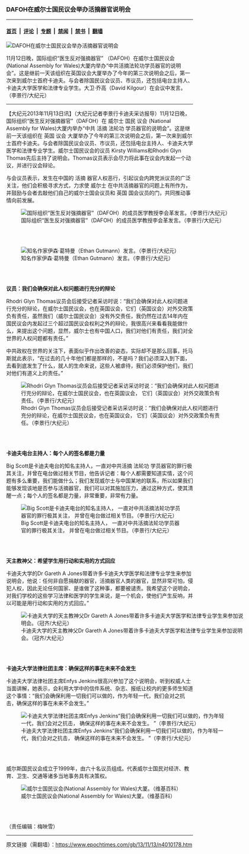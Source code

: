 ### DAFOH在威尔士国民议会举办活摘器官说明会

---

#### [首页](../../../..?n4010178) &nbsp;|&nbsp; [评论](../../../../../epoch-comment?n4010178) &nbsp;|&nbsp; [专题](../../../../../epoch-special?n4010178) &nbsp;|&nbsp; [禁闻](../../../../../epoch-news?n4010178) &nbsp;|&nbsp; [禁书](../../../../../books?n4010178) &nbsp;|&nbsp; [翻墙](https://github.com/gfw-breaker/nogfw/blob/master/README.md?n4010178)


<div><img alt="DAFOH在威尔士国民议会举办活摘器官说明会" class="attachment-djy_600_400 size-djy_600_400 wp-post-image" src="https://i.epochtimes.com/assets/uploads/2013/11/1311130716142305-600x400.jpg"/>
<div class="caption">
 <p>
  11月12日晚，国际组织“医生反对强摘器官” （DAFOH）在威尔士国民议会(National Assembly for Wales)大厦内举办“中共活摘法轮功学员器官的说明会”。这是继前一天该组织在英国议会大厦举办了今年的第三次说明会之后，第一次来到威尔士首府卡迪夫。与会者除国民议会议员、市议员，还包括电台主持人、卡迪夫大学医学和法律专业学生。大卫‧乔高（David Kilgour）在会议中发言。（李景行/大纪元）
 </p>
</div></div><hr/><div class="post_content" id="artbody" itemprop="articleBody">
 <!-- article content begin -->
 <p>
  【大纪元2013年11月13日讯】（大纪元记者李景行卡迪夫采访报导）11月12日晚，国际组织“医生反对强摘器官”（DAFOH）在
  <ok href="https://www.epochtimes.com/gb/tag/%E5%A8%81%E5%B0%94%E5%A3%AB.html">
   威尔士
  </ok>
  国民
  <ok href="https://www.epochtimes.com/gb/tag/%E8%AE%AE%E4%BC%9A.html">
   议会
  </ok>
  (National Assembly for Wales)大厦内举办“中共
  <ok href="https://www.epochtimes.com/gb/tag/%E6%B4%BB%E6%91%98.html">
   活摘
  </ok>
  <ok href="https://www.epochtimes.com/gb/tag/%E6%B3%95%E8%BD%AE%E5%8A%9F.html">
   法轮功
  </ok>
  学员器官的说明会”。这是继前一天该组织在
  <ok href="https://www.epochtimes.com/gb/tag/%E8%8B%B1%E5%9B%BD.html">
   英国
  </ok>
  <ok href="https://www.epochtimes.com/gb/tag/%E8%AE%AE%E4%BC%9A.html">
   议会
  </ok>
  大厦举办了今年的第三次说明会之后，第一次来到威尔士首府卡迪夫。与会者除国民议会议员、市议员，还包括电台主持人、卡迪夫大学医学和法律专业学生。威尔士国民议会的议员 Kirsty Williams和Rhodri Glyn Thomas先后主持了说明会。Thomas议员表示会尽力将此事在议会内发起一个动议，并进行议会辩论。
 </p>
 <p>
  与会议员表示，发生在中国的
  <ok href="https://www.epochtimes.com/gb/tag/%E6%B4%BB%E6%91%98.html">
   活摘
  </ok>
  器官人权恶行，引起议会内跨党派议员的广泛关注，他们会积极寻求方式，力求使
  <ok href="https://www.epochtimes.com/gb/tag/%E5%A8%81%E5%B0%94%E5%A3%AB.html">
   威尔士
  </ok>
  在中共活摘器官的问题上有所作为，并鼓励与会者去敲他们自己的威尔士国会议员和
  <ok href="https://www.epochtimes.com/gb/tag/%E8%8B%B1%E5%9B%BD.html">
   英国
  </ok>
  国会议员的门，共同推动事情向前发展。
 </p>
 <figure aria-describedby="caption-attachment-5664316" class="wp-caption aligncenter" id="attachment_5664316" style="width: 600px">
  <ok href=" https://i.epochtimes.com/assets/uploads/2013/11/1311130716022305-600x367.jpg" rel="noreferrer noopener" target="_blank">
   <img alt="国际组织“医生反对强摘器官”（DAFOH）的成员医学教授李会革发言。（李景行/大纪元）" class="size-large wp-image-5664316" src="https://i.epochtimes.com/assets/uploads/2013/11/1311130716022305-600x367.jpg" title="国际组织“医生反对强摘器官”（DAFOH）的成员医学教授李会革发言。（李景行/大纪元）"/>
  </ok>
  <br/><figcaption class="wp-caption-text" id="caption-attachment-5664316">
   国际组织“医生反对强摘器官”（DAFOH）的成员医学教授李会革发言。（李景行/大纪元）
  </figcaption><br/>
 </figure><br/>
 <figure aria-describedby="caption-attachment-5664322" class="wp-caption aligncenter" id="attachment_5664322" style="width: 600px">
  <ok href=" https://i.epochtimes.com/assets/uploads/2013/11/1311130716562305-600x400.jpg" rel="noreferrer noopener" target="_blank">
   <img alt="知名作家伊森‧葛特曼（Ethan Gutmann）发言。（李景行/大纪元）" class="size-large wp-image-5664322" src="https://i.epochtimes.com/assets/uploads/2013/11/1311130716562305-600x400.jpg" title="知名作家伊森‧葛特曼（Ethan Gutmann）发言。（李景行/大纪元）"/>
  </ok>
  <br/><figcaption class="wp-caption-text" id="caption-attachment-5664322">
   知名作家伊森‧葛特曼（Ethan Gutmann）发言。（李景行/大纪元）
  </figcaption><br/>
 </figure><br/>
 <p>
  <b>
   议员：我们会确保对此人权问题进行充分的辩论
  </b>
 </p>
 <p>
  Rhodri Glyn Thomas议员会后接受记者采访时说：“我们会确保对此人权问题进行充分的辩论，在威尔士国民议会，也在英国议会，它们（英国议会）对外交政策负有责任，虽然我们（威尔士国民议会）没有外交责任，我仍然在过去14年内在国民议会内发起过三个超过国民议会权利之外的辩论，我很高兴来看看我能做什么，来提出这个问题，显然，威尔士也有中国人口，我们对他们有责任，我们对全世界的人权问题都有责任。”
 </p>
 <p>
  中共政权在世界的关注下，表面似乎作出改善的姿态，实际却不是那么回事，托马斯就此表示，“在过去的几十年他们都是那样的，不是吗？我们必须深入到下面，去看到底发生了什么，就人的生命来说，这些人被虐待，我们必须保护他们，我们对他们有道义上的责任。”
 </p>
 <figure aria-describedby="caption-attachment-5664330" class="wp-caption aligncenter" id="attachment_5664330" style="width: 543px">
  <ok href=" https://i.epochtimes.com/assets/uploads/2013/11/1311130715462305.jpg" rel="noreferrer noopener" target="_blank">
   <img alt="Rhodri Glyn Thomas议员会后接受记者采访采访时说：“我们会确保对此人权问题进行充分的辩论，在威尔士国民议会，也在英国议会， 它们（英国议会）对外交政策负有责任。（李景行/大纪元） " class="size-large wp-image-5664330" src="https://i.epochtimes.com/assets/uploads/2013/11/1311130715462305.jpg" title="Rhodri Glyn Thomas议员会后接受记者采访采访时说：“我们会确保对此人权问题进行充分的辩论，在威尔士国民议会，也在英国议会， 它们（英国议会）对外交政策负有责任。（李景行/大纪元） "/>
  </ok>
  <br/><figcaption class="wp-caption-text" id="caption-attachment-5664330">
   Rhodri Glyn Thomas议员会后接受记者采访采访时说：“我们会确保对此人权问题进行充分的辩论，在威尔士国民议会，也在英国议会， 它们（英国议会）对外交政策负有责任。（李景行/大纪元）
  </figcaption><br/>
 </figure><br/>
 <p>
  <b>
   卡迪夫电台主持人：每个人的签名都是力量
  </b>
 </p>
 <p>
  Big Scott是卡迪夫电台的知名主持人，一直对中共活摘
  <ok href="https://www.epochtimes.com/gb/tag/%E6%B3%95%E8%BD%AE%E5%8A%9F.html">
   法轮功
  </ok>
  学员器官的罪行极其关注，并曾在电台做过相关节目，他告诉记者：每个人都需要知道实情，这个问题有多么重要，我们能做什么；我们发现威尔士与中国某地的联系，所以如果我们能够发现该地是否参与活摘器官，我们可以对其施加压力，通过这种方式，使其清醒一点；每个人的签名都是力量，非常重要，非常有力量。
 </p>
 <figure aria-describedby="caption-attachment-5664337" class="wp-caption aligncenter" id="attachment_5664337" style="width: 440px">
  <ok href=" https://i.epochtimes.com/assets/uploads/2013/11/1311130716472305.jpg" rel="noreferrer noopener" target="_blank">
   <img alt="Big Scott是卡迪夫电台的知名主持人， 一直对中共活摘法轮功学员器官的罪行极其关注， 并曾在电台做过相关节目。（李景行/大纪元） " class="size-large wp-image-5664337" src="https://i.epochtimes.com/assets/uploads/2013/11/1311130716472305.jpg" title="Big Scott是卡迪夫电台的知名主持人， 一直对中共活摘法轮功学员器官的罪行极其关注， 并曾在电台做过相关节目。（李景行/大纪元） "/>
  </ok>
  <br/><figcaption class="wp-caption-text" id="caption-attachment-5664337">
   Big Scott是卡迪夫电台的知名主持人， 一直对中共活摘法轮功学员器官的罪行极其关注， 并曾在电台做过相关节目。（李景行/大纪元）
  </figcaption><br/>
 </figure><br/>
 <p>
  <b>
   天主教神父：希望学生用行动和实用的方式回应
  </b>
 </p>
 <p>
  卡迪夫大学的Dr Gareth A Jones带着许多卡迪夫大学医学和法律专业学生来参加说明会，他说：任何非自愿捐献的器官，活摘器官人类的器官，显然非常可怕，侵犯人权，因此无论任何国家、是谁做了这种事，都要被谴责。我希望这个说明会，对我们学校的这些学习法律和医学的学生来说，是一个机会，使他们产生反响，并以可能是用行动和实用的方式回应。”
 </p>
 <figure aria-describedby="caption-attachment-5664341" class="wp-caption aligncenter" id="attachment_5664341" style="width: 600px">
  <ok href=" https://i.epochtimes.com/assets/uploads/2013/11/1311130716372305-600x433.jpg" rel="noreferrer noopener" target="_blank">
   <img alt="卡迪夫大学的天主教神父Dr Gareth A Jones带着许多卡迪夫大学医学和法律专业学生来参加说明会。（冠齐/大纪元）" class="size-large wp-image-5664341" src="https://i.epochtimes.com/assets/uploads/2013/11/1311130716372305-600x433.jpg" title="卡迪夫大学的天主教神父Dr Gareth A Jones带着许多卡迪夫大学医学和法律专业学生来参加说明会。（冠齐/大纪元）"/>
  </ok>
  <br/><figcaption class="wp-caption-text" id="caption-attachment-5664341">
   卡迪夫大学的天主教神父Dr Gareth A Jones带着许多卡迪夫大学医学和法律专业学生来参加说明会。（冠齐/大纪元）
  </figcaption><br/>
 </figure><br/>
 <p>
  <b>
   卡迪夫大学法律社团主席：确保这样的事在未来不会发生
  </b>
 </p>
 <p>
  卡迪夫大学法律社团主席Enfys Jenkins很高兴参加了这个说明会，听到权威人士当面讲解，她表示，会利用大学中的信件系统、杂志、报纸让校内的更多师生知道这个事情：“我们会确保利用一切我们可以做的，作为年轻一代，我们会对之抗击，确保这样的事在未来不会发生。”
 </p>
 <figure aria-describedby="caption-attachment-5664350" class="wp-caption aligncenter" id="attachment_5664350" style="width: 557px">
  <ok href=" https://i.epochtimes.com/assets/uploads/2013/11/1311130716262305.jpg" rel="noreferrer noopener" target="_blank">
   <img alt="卡迪夫大学法律社团主席Enfys Jenkins“我们会确保利用一切我们可以做的，作为年轻一代，我们会对之抗击， 确保这样的事在未来不会发生。 ”（李景行/大纪元）" class="size-large wp-image-5664350" src="https://i.epochtimes.com/assets/uploads/2013/11/1311130716262305.jpg" title="卡迪夫大学法律社团主席Enfys Jenkins“我们会确保利用一切我们可以做的，作为年轻一代，我们会对之抗击， 确保这样的事在未来不会发生。 ”（李景行/大纪元）"/>
  </ok>
  <br/><figcaption class="wp-caption-text" id="caption-attachment-5664350">
   卡迪夫大学法律社团主席Enfys Jenkins“我们会确保利用一切我们可以做的，作为年轻一代，我们会对之抗击， 确保这样的事在未来不会发生。 ”（李景行/大纪元）
  </figcaption><br/>
 </figure><br/>
 <p>
  威尔斯国民议会成立于1999年，由六十名议员组成。代表威尔士国民对经济、教育、卫生、交通等诸多当地事务具有决策权。
 </p>
 <figure aria-describedby="caption-attachment-5664358" class="wp-caption aligncenter" id="attachment_5664358" style="width: 600px">
  <ok href=" https://i.epochtimes.com/assets/uploads/2013/11/1311130713542305-600x394.jpg" rel="noreferrer noopener" target="_blank">
   <img alt="威尔士国民议会(National Assembly for Wales)大厦。（维基百科）" class="size-large wp-image-5664358" src="https://i.epochtimes.com/assets/uploads/2013/11/1311130713542305-600x394.jpg" title="威尔士国民议会(National Assembly for Wales)大厦。（维基百科）"/>
  </ok>
  <br/><figcaption class="wp-caption-text" id="caption-attachment-5664358">
   威尔士国民议会(National Assembly for Wales)大厦。（维基百科）
  </figcaption><br/>
 </figure><br/>
 <p>
  （责任编辑：梅映雪）
 </p>
 <p>
  <!-- article content end -->
  <div id="below_article_ad">
  </div>
 </p>
</div>


---

原文链接（需翻墙）：https://www.epochtimes.com/gb/13/11/13/n4010178.htm